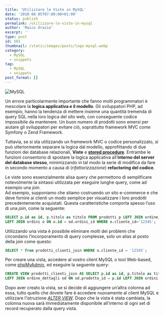 ```yaml
---
title: 'Utilizzare le Viste in MySQL'
date: '2010-08-05T07:00:00+01:00'
status: publish
permalink: /utilizzare-le-viste-in-mysql
author: 'Maico Orazio'
excerpt: ''
type: post
id: 501
thumbnail: /static/images/posts/logo-mysql.webp
category:
  - MySQL
  - snippets
tag:
  - MySQL
  - snippets
post_format: []
---
```


![MySQL](/static/images/posts/logo-mysql.webp)

Un errore particolarmente importante che fanno molti programmatori è mescolare la **logica applicativa e il modello**. Gli sviluppatori PHP, ad esempio, hanno la tendenza di mettere insieme una quantità tremenda di query SQL nella loro logica del sito web, con conseguente codice impossibile da mantenere. Un buon numero di prodotti sono emersi per aiutare gli sviluppatori per evitare ciò, soprattutto framework MVC come Symfony o Zend Framework.

Tuttavia, se si sta utilizzando un framework MVC o codice personalizzato, si può ulteriormente separare la logica dal modello, approfittando di due funzioni dei database relazionali, **Viste** e [**stored procedure**](http://it.wikipedia.org/wiki/Stored_procedure 'Stored procedure - Wikipedia'). Entrambe le funzioni consentono di spostare la logica applicativa all’**interno del server del database stesso**, minimizzando in tal modo la serie di modifica da fare in secondo momento a causa di (_rifattorizzazione_) **refactoring del codice**.

Le viste sono essenzialmente alisa query che permettono di semplificare notevolmente la sintassi utilizzata per eseguire lunghe query, come ad esempio una _join_.  
Ad esempio, supponiamo che stiamo costruendo un sito e-commerce e che deve fornire ai clienti un modo semplice per visualizzare i loro prodotti precedentemente acquistati. Questa caratteristiche comporta spesso l’uso di una _join_, come la seguente:

```sql
SELECT p.id as id, p.titolo as titolo FROM prodotti p LEFT JOIN ordine_dettagli od ON od.prodotto_id = p.id
LEFT JOIN ordini o ON o.id = od.ordini_id WHERE o.cliente_id='12345';
```

Utilizzando una vista è possibile eliminare molti dei problemi che circondano l’incorporamento di query complesse, solo un alias al posto della join come questo:

```sql
SELECT * from prodotti_clienti_join WHERE o.cliente_id = '12345';
```

Per creare una vista, accedere al vostro client MySQL o tool Web-based, come [phpMyAdmin](http://www.phpmyadmin.net/ 'Sito web phpMyAdmin'), ed eseguire la seguente query:

```sql
CREATE VIEW prodotti_clienti_join AS SELECT p.id as id, p.titolo as titolo FROM prodotti p
LEFT JOIN ordine_dettagli od ON od.prodotto_id = p.id LEFT JOIN ordini o ON o.id = od.ordini_id;
```

Dopo aver creato la vista, se si decide di aggiungere un’altra colonna ad essa, tutto quello che dovete fare è accedere nuovamente al client MySQL e utilizzare l’istruzione [_ALTER VIEW_](http://dev.mysql.com/doc/refman/5.1/en/alter-view.html). Dopo che la vista è stata cambiata, la colonna nuova sarà immediatamente disponibile all’interno di ogni set di record recuperato dalla query vista.
